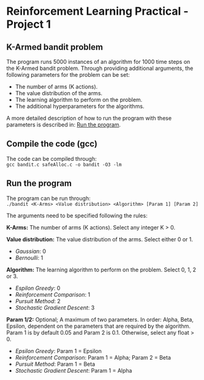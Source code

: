 # Reinforcement Learning Practical - Project 1
## K-Armed bandit problem  
The program runs 5000 instances of an algorithm for 1000 time steps on the K-Armed bandit problem.
Through providing additional arguments, the following parameters for the problem can be set:
* The number of arms (K actions).
* The value distribution of the arms.
* The learning algorithm to perform on the problem.
* The additional hyperparameters for the algorithms.

A more detailed description of how to run the program with these parameters is described in: [Run the program](#run-the-program).

## Compile the code (gcc)
The code can be compiled through:  
`gcc bandit.c safeAlloc.c -o bandit -O3 -lm`

## Run the program
The program can be run through:  
`./bandit <K-Arms> <Value distribution> <Algorithm> [Param 1] [Param 2]`

The arguments need to be specified following the rules:

**K-Arms:** The number of arms (K actions). Select any integer K > 0.

**Value distribution:** The value distribution of the arms. Select either 0 or 1.
* _Gaussian_: 0
* _Bernoulli_: 1

**Algorithm:** The learning algorithm to perform on the problem. Select 0, 1, 2 or 3.
* _Espilon Greedy_: 0
* _Reinforcement Comparison_: 1
* _Pursuit Method_: 2
* _Stochastic Gradient Descent_: 3

**Param 1/2:** Optional; A maximum of two parameters. In order: Alpha, Beta, Epsilon, dependent on the parameters that are required by the algorithm. Param 1 is by default 0.05 and Param 2 is 0.1. Otherwise, select any float > 0.
* _Epsilon Greedy_: Param 1 = Epsilon
* _Reinforcement Comparison_: Param 1 = Alpha; Param 2 = Beta
* _Pursuit Method_: Param 1 = Beta
* _Stochastic Gradient Descent_: Param 1 = Alpha